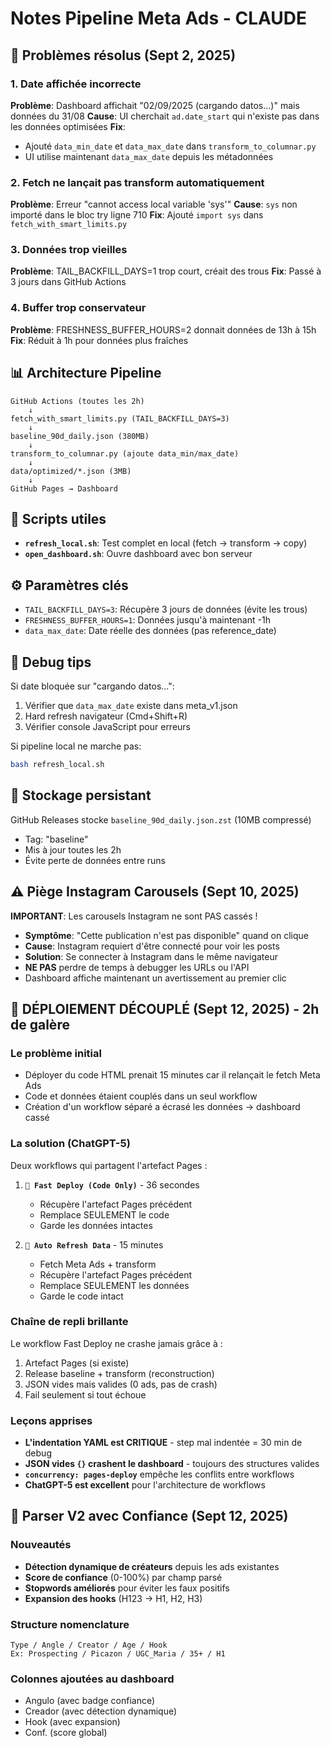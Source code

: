 # Notes Pipeline Meta Ads - CLAUDE

## 🚨 Problèmes résolus (Sept 2, 2025)

### 1. Date affichée incorrecte
**Problème**: Dashboard affichait "02/09/2025 (cargando datos...)" mais données du 31/08
**Cause**: UI cherchait `ad.date_start` qui n'existe pas dans les données optimisées
**Fix**: 
- Ajouté `data_min_date` et `data_max_date` dans `transform_to_columnar.py`
- UI utilise maintenant `data_max_date` depuis les métadonnées

### 2. Fetch ne lançait pas transform automatiquement
**Problème**: Erreur "cannot access local variable 'sys'"
**Cause**: `sys` non importé dans le bloc try ligne 710
**Fix**: Ajouté `import sys` dans `fetch_with_smart_limits.py`

### 3. Données trop vieilles
**Problème**: TAIL_BACKFILL_DAYS=1 trop court, créait des trous
**Fix**: Passé à 3 jours dans GitHub Actions

### 4. Buffer trop conservateur  
**Problème**: FRESHNESS_BUFFER_HOURS=2 donnait données de 13h à 15h
**Fix**: Réduit à 1h pour données plus fraîches

## 📊 Architecture Pipeline

```
GitHub Actions (toutes les 2h)
    ↓
fetch_with_smart_limits.py (TAIL_BACKFILL_DAYS=3)
    ↓
baseline_90d_daily.json (380MB)
    ↓
transform_to_columnar.py (ajoute data_min/max_date)
    ↓
data/optimized/*.json (3MB)
    ↓
GitHub Pages → Dashboard
```

## 🔧 Scripts utiles

- **`refresh_local.sh`**: Test complet en local (fetch → transform → copy)
- **`open_dashboard.sh`**: Ouvre dashboard avec bon serveur

## ⚙️ Paramètres clés

- `TAIL_BACKFILL_DAYS=3`: Récupère 3 jours de données (évite les trous)
- `FRESHNESS_BUFFER_HOURS=1`: Données jusqu'à maintenant -1h
- `data_max_date`: Date réelle des données (pas reference_date)

## 🐛 Debug tips

Si date bloquée sur "cargando datos...":
1. Vérifier que `data_max_date` existe dans meta_v1.json
2. Hard refresh navigateur (Cmd+Shift+R)
3. Vérifier console JavaScript pour erreurs

Si pipeline local ne marche pas:
```bash
bash refresh_local.sh
```

## 💾 Stockage persistant

GitHub Releases stocke `baseline_90d_daily.json.zst` (10MB compressé)
- Tag: "baseline"
- Mis à jour toutes les 2h
- Évite perte de données entre runs

## ⚠️ Piège Instagram Carousels (Sept 10, 2025)

**IMPORTANT**: Les carousels Instagram ne sont PAS cassés !
- **Symptôme**: "Cette publication n'est pas disponible" quand on clique
- **Cause**: Instagram requiert d'être connecté pour voir les posts
- **Solution**: Se connecter à Instagram dans le même navigateur
- **NE PAS** perdre de temps à debugger les URLs ou l'API
- Dashboard affiche maintenant un avertissement au premier clic

## 🚀 DÉPLOIEMENT DÉCOUPLÉ (Sept 12, 2025) - 2h de galère

### Le problème initial
- Déployer du code HTML prenait 15 minutes car il relançait le fetch Meta Ads
- Code et données étaient couplés dans un seul workflow
- Création d'un workflow séparé a écrasé les données → dashboard cassé

### La solution (ChatGPT-5)
Deux workflows qui partagent l'artefact Pages :

1. **`🚀 Fast Deploy (Code Only)`** - 36 secondes
   - Récupère l'artefact Pages précédent
   - Remplace SEULEMENT le code
   - Garde les données intactes

2. **`🤖 Auto Refresh Data`** - 15 minutes
   - Fetch Meta Ads + transform
   - Récupère l'artefact Pages précédent  
   - Remplace SEULEMENT les données
   - Garde le code intact

### Chaîne de repli brillante
Le workflow Fast Deploy ne crashe jamais grâce à :
1. Artefact Pages (si existe)
2. Release baseline + transform (reconstruction)
3. JSON vides mais valides (0 ads, pas de crash)
4. Fail seulement si tout échoue

### Leçons apprises
- **L'indentation YAML est CRITIQUE** - step mal indentée = 30 min de debug
- **JSON vides `{}` crashent le dashboard** - toujours des structures valides
- **`concurrency: pages-deploy`** empêche les conflits entre workflows
- **ChatGPT-5 est excellent** pour l'architecture de workflows

## 🎯 Parser V2 avec Confiance (Sept 12, 2025)

### Nouveautés
- **Détection dynamique de créateurs** depuis les ads existantes
- **Score de confiance** (0-100%) par champ parsé
- **Stopwords améliorés** pour éviter les faux positifs
- **Expansion des hooks** (H123 → H1, H2, H3)

### Structure nomenclature
```
Type / Angle / Creator / Age / Hook
Ex: Prospecting / Picazon / UGC_Maria / 35+ / H1
```

### Colonnes ajoutées au dashboard
- Angulo (avec badge confiance)
- Creador (avec détection dynamique)
- Hook (avec expansion)
- Conf. (score global)